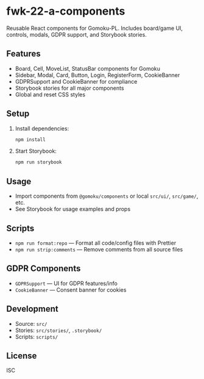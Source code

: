 
# fwk-22-a-components

Reusable React components for Gomoku-PL. Includes board/game UI, controls, modals, GDPR support, and Storybook stories.

## Features
- Board, Cell, MoveList, StatusBar components for Gomoku
- Sidebar, Modal, Card, Button, Login, RegisterForm, CookieBanner
- GDPRSupport and CookieBanner for compliance
- Storybook stories for all major components
- Global and reset CSS styles

## Setup
1. Install dependencies:
	```sh
	npm install
	```
2. Start Storybook:
	```sh
	npm run storybook
	```

## Usage
- Import components from `@gomoku/components` or local `src/ui/`, `src/game/`, etc.
- See Storybook for usage examples and props

## Scripts
- `npm run format:repo` — Format all code/config files with Prettier
- `npm run strip:comments` — Remove comments from all source files

## GDPR Components
- `GDPRSupport` — UI for GDPR features/info
- `CookieBanner` — Consent banner for cookies

## Development
- Source: `src/`
- Stories: `src/stories/`, `.storybook/`
- Scripts: `scripts/`

## License
ISC
